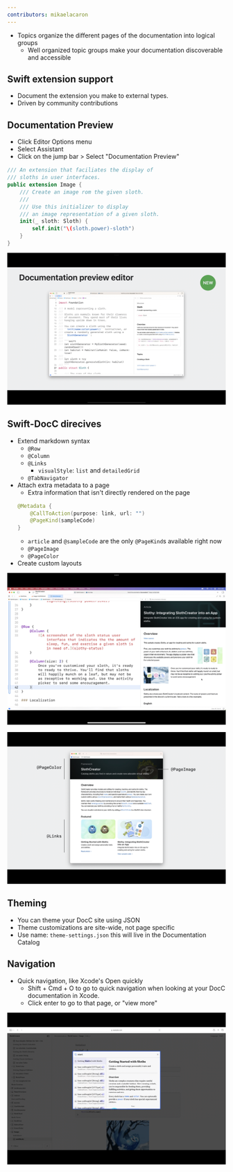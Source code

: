 ```yaml
---
contributors: mikaelacaron
---
```


* Topics organize the different pages of the documentation into logical groups
    * Well organized topic groups make your documentation discoverable and accessible

## Swift extension support

* Document the extension you make to external types.
* Driven by community contributions

## Documentation Preview
* Click Editor Options menu
* Select Assistant
* Click on the jump bar > Select "Documentation Preview"

```swift
/// An extension that faciliates the display of
/// sloths in user interfaces.
public extension Image {
    /// Create an image rom the given sloth.
    ///
    /// Use this initializer to display
    /// an image representation of a given sloth.
    init(_ sloth: Sloth) {
        self.init("\(sloth.power)-sloth")
    }
}
```

![Xcode 15's Documentation Preview, with code on the left that's documented and the rigth is a preview of what that documentation will look like rendered with DocC][Documentation Preview]

[Documentation Preview]: ../../../images/notes/wwdc23/10244/document-preview-editor.jpeg

## Swift-DocC direcives
* Extend markdown syntax
    * `@Row`
    * `@Column`
    * `@Links`
        * `visualStyle`: `list` and `detailedGrid`
    * `@TabNavigator`
* Attach extra metadata to a page
    * Extra information that isn't directly rendered on the page
    ```swift
    @Metadata {
        @CallToAction(purpose: link, url: "")
        @PageKind(sampleCode)
    }
    ```
    * `article` and `@sampleCode` are the only `@PageKind`s available right now
    * `@PageImage`
    * `@PageColor`
* Create custom layouts

![Swift Documentation code on the left for a row with two columns, and the right shows the rendered version that row.][Grids]

[Grids]: ../../../images/notes/wwdc23/10244/grids.jpeg

![Updated styles to Swift DocC documentation using PageColor, PageImage, and Links.][New Directives]

[New Directives]: ../../../images/notes/wwdc23/10244/new-directives.jpeg

## Theming
* You can theme your DocC site using JSON
* Theme customizations are site-wide, not page specific
* Use name: `theme-settings.json` this will live in the Documentation Catalog

## Navigation
* Quick navigation, like Xcode's Open quickly
    * Shift + Cmd + O to go to quick navigation when looking at your DocC documentation in Xcode.
    * Click enter to go to that page, or "view more"

![Xcode 15's Quick Navigator. A search bar on top, list of possible results on the left and a preview of the selected result on the right.][Quick Navigation]

[Quick Navigation]: ../../../images/notes/wwdc23/10244/quick-nav.jpeg